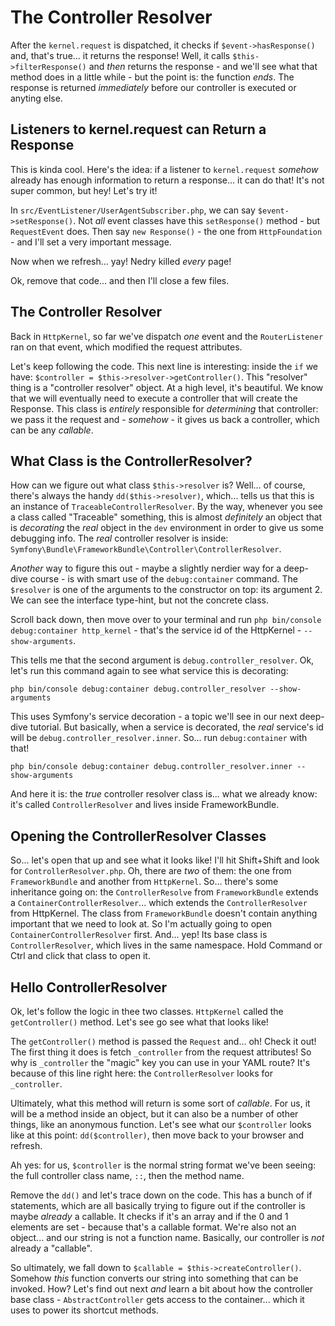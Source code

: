 # The Controller Resolver

After the `kernel.request` is dispatched, it checks if `$event->hasResponse()`
and, that's true... it returns the response! Well, it calls
`$this->filterResponse()` and *then* returns the response - and we'll see what
that method does in a little while - but the point is: the function *ends*. The
response is returned *immediately* before our controller is executed or anyting
else.

## Listeners to kernel.request can Return a Response

This is kinda cool. Here's the idea: if a listener to `kernel.request` *somehow*
already has enough information to return a response... it can do that! It's not
super common, but hey! Let's try it!

In `src/EventListener/UserAgentSubscriber.php`, we can say `$event->setResponse()`.
Not *all* event classes have this `setResponse()` method - but `RequestEvent`
does. Then say `new Response()` - the one from `HttpFoundation` - and I'll set
a very important message.

Now when we refresh... yay! Nedry killed *every* page!

Ok, remove that code... and then I'll close a few files.

## The Controller Resolver

Back in `HttpKernel`, so far we've dispatch *one* event and the `RouterListener`
ran on that event, which modified the request attributes.

Let's keep following the code. This next line is interesting: inside the `if`
we have: `$controller = $this->resolver->getController()`. This "resolver" thing
is a "controller resolver" object. At a high level, it's beautiful. We know
that we will eventually need to execute a controller that will create the Response.
This class is *entirely* responsible for *determining* that controller: we pass
it the request and - *somehow* - it gives us back a controller, which can be
any *callable*.

## What Class is the ControllerResolver?

How can we figure out what class `$this->resolver` is? Well... of course, there's
always the handy `dd($this->resolver)`, which... tells us that this is an instance
of `TraceableControllerResolver`. By the way, whenever you see a class called
"Traceable" something, this is almost *definitely* an object that is *decorating*
the *real* object in the `dev` environment in order to give us some debugging info.
The *real* controller resolver is inside:
`Symfony\Bundle\FrameworkBundle\Controller\ControllerResolver`.

*Another* way to figure this out - maybe a slightly nerdier way for a deep-dive
course - is with smart use of the `debug:container` command. The `$resolver` is
one of the arguments to the constructor on top: its argument 2. We can see the
interface type-hint, but not the concrete class.

Scroll back down, then move over to your terminal and run
`php bin/console debug:container http_kernel` - that's the service id of
the HttpKernel - `--show-arguments`.

This tells me that the second argument is `debug.controller_resolver`. Ok, let's
run this command again to see what service this is decorating:

```terminal-silent
php bin/console debug:container debug.controller_resolver --show-arguments
```

This uses Symfony's service decoration - a topic we'll see in our next deep-dive
tutorial. But basically, when a service is decorated, the *real* service's id
will be `debug.controller_resolver.inner`. So... run `debug:container` with that!

```terminal-silent
php bin/console debug:container debug.controller_resolver.inner --show-arguments
```

And here it is: the *true* controller resolver class is... what we already know:
it's called `ControllerResolver` and lives inside FrameworkBundle.

## Opening the ControllerResolver Classes

So... let's open that up and see what it looks like! I'll hit Shift+Shift and
look for `ControllerResolver.php`. Oh, there are *two* of them: the one from
`FrameworkBundle` and another from `HttpKernel`. So... there's some inheritance
going on: the `ControllerResolve` from `FrameworkBundle` extends a
`ContainerControllerResolver`... which extends the `ControllerResolver` from
HttpKernel. The class from `FrameworkBundle` doesn't contain anything important
that we need to look at. So I'm actually going to open `ContainerControllerResolver`
first. And... yep! Its base class is `ControllerResolver`, which lives in the
same namespace. Hold Command or Ctrl and click that class to open it.

## Hello ControllerResolver

Ok, let's follow the logic in thee two classes. `HttpKernel` called the
`getController()` method. Let's see go see what that looks like!

The `getController()` method is passed the `Request` and... oh! Check it out!
The first thing it does is fetch `_controller` from the request attributes!
So why is `_controller` the "magic" key you can use in your YAML route? It's
because of this line right here: the `ControllerResolver` looks for `_controller`.

Ultimately, what this method will return is some sort of *callable*. For us, it
will be a method inside an object, but it can also be a number of other things,
like an anonymous function. Let's see what our `$controller` looks like at this
point: `dd($controller)`, then move back to your browser and refresh.

Ah yes: for us, `$controller` is the normal string format we've been seeing: the
full controller class name, `::`, then the method name.

Remove the `dd()` and let's trace down on the code. This has a bunch of if
statements, which are all basically trying to figure out if the controller is
maybe *already* a callable. It checks if it's an array and if the 0 and 1 elements
are set - because that's a callable format. We're also not an object... and our
string is not a function name. Basically, our controller is *not* already a
"callable".

So ultimately, we fall down to `$callable = $this->createController()`. Somehow
*this* function converts our string into something that can be invoked. How?
Let's find out next *and* learn a bit about how the controller base class -
`AbstractController` gets access to the container... which it uses to power its
shortcut methods.
